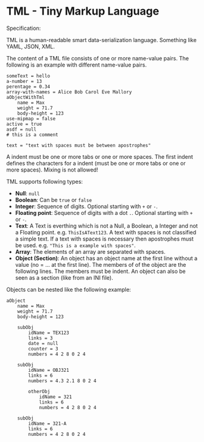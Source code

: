 
TML - Tiny Markup Language
==========================

Specification:

TML is a human-readable smart data-serialization language. Something like YAML, JSON, XML.

The content of a TML file consists of one or more name-value pairs. The following is an example with different name-value pairs.

	someText = hello
	a-number = 13
	perentage = 0.34
	array-with-names = Alice Bob Carol Eve Mallory
	aObjectWithTml
		name = Max
		weight = 71.7
		body-height = 123
	use-mipmap = false
	active = true
	asdf = null
	# this is a comment

	text = "text with spaces must be between apostrophes"

A indent must be one or more tabs or one or more spaces.
The first indent defines the characters for a indent (must be one or more tabs or one or more spaces). Mixing is not allowed!

TML supports following types:

 * **Null**:             `null`
 * **Boolean**:          Can be `true` or `false`
 * **Integer**:          Sequence of digits. Optional starting with `+` or `-`.
 * **Floating point**:   Sequence of digits with a dot `.`. Optional starting with `+` or `-`.
 * **Text**:             A Text is everthing which is not a Null, a Boolean, a Integer and not a Floating point.
                         e.g. `ThisIsAText123`. A text with spaces is not classified a simple text.
                         If a text with spaces is necessary then apostrophes must be used.
                         e.g. `"This is a example with spaces"`.
 * **Array**:            The elements of an array are separated with spaces.
 * **Object (Section)**: An object has an object name at the first line without a value (no = ... at the first line).
                         The members of of the object are the following lines. The members must be indent.
			 An object can also be seen as a section (like from an INI file).

Objects can be nested like the following example:

	aObject
		name = Max
		weight = 71.7
		body-height = 123

		subObj
			idName = TEX123
			links = 3
			date = null
			counter = 3
			numbers = 4 2 8 0 2 4

		subObj
			idName = OBJ321
			links = 6
			numbers = 4.3 2.1 8 0 2 4

			otherObj
				idName = 321
				links = 6
				numbers = 4 2 8 0 2 4

		subObj
			idName = 321-A
			links = 6
			numbers = 4 2 8 0 2 4


